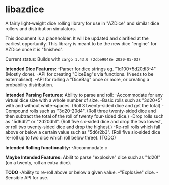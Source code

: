 # libazdice
A fairly light-weight dice rolling library for use in "AZDice" and similar dice rollers and distribution simulators.

This document is a placeholder. It will be updated and clarified at the earliest opportunity.
This library is meant to be the new dice "engine" for AZDice once it is "finished".

Current status: Builds with `cargo 1.43.0 (2cbe9048e 2020-05-03)`

__Intended Dice Features:__
-Parser for dice strings eg. "1d100+5d20dl3-4" (Mostly done).
-API for creating "DiceBag"s via functions. (Needs to be externalised).
-API for rolling a "DiceBag" once or more, or creating a probability distribution.

__Intended Parsing Features:__
Ability to parse and roll:
-Accommodate for any virtual dice size with a whole number of size.
-Basic rolls such as "3d20+5" with and without white-spaces. (Roll 3 twenty-sided dice and get the total)
-Compound rolls such as "3d20-20d4". (Roll three twenty-sided dice and then subtract the total of the roll of twenty four-sided dice.)
-Drop rolls such as "5d6dl2" or "2d20dh1". (Roll five six-sided dice and drop the two lowest, or roll two twenty-sided dice and drop the highest.)
-Re-roll rolls which fall above or below a certain value such as "5d6r2b3". (Roll five six-sided dice re-roll up to two dice which roll below three). (TODO)

__Intended Rolling functionality:__
-Accommodate c

__Maybe Intended Features:__
Abilit to parse "explosive" dice such as "1d20!" (on a twenty, roll an extra dice).

__TODO__
-Ability to re-roll above or below a given value.
-"Explosive" dice.
-Sensible API for use.
